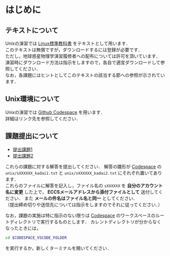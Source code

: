 # はじめに

## テキストについて
Unixの演習では [Linux標準教科書](https://linuc.org/textbooks/linux/) をテキストとして用います．  
このテキストは無償ですが，ダウンロードするには登録が必要です．  
ただし，地球惑星物理学演習履修者への配布については許可を頂いています．
演習時にダウンロード方法は指示をしますので，各自で適宜ダウンロードして参照してください．  
なお，各課題にはヒントとしてこのテキストの該当する節への参照が示されています．

## Unix環境について
Unixの演習では [Github Codespace](https://github.com/chibutsu-utokyo/ubuntu-22.04) を用います．  
詳細はリンク先を参照してください．

## 課題提出について
- [提出課題1](kadai1.md)
- [提出課題2](kadai2.md)

これらの課題に対する解答を提出してください． 解答の雛形が
[Codespace](https://github.com/chibutsu-utokyo/ubuntu-22.04) 
の `unix/sXXXXXX_kadai1.txt` と `unix/sXXXXXX_kadai2.txt` にそれぞれ置いてあります．  
これらのファイルに解答を記入し，ファイル名の `sXXXXXX` を **自分のアカウント名に変更** した上で，
**ECCSメールアドレスから添付ファイルとして** 送付してください．
また **メールの件名はファイル名と同一** としてください．  
（提出締め切りや送信先については指示をしますのでそれに従ってください．）

なお，課題の実施は特に指示のない限りは 
[Codespace](https://github.com/chibutsu-utokyo/ubuntu-22.04) 
のワークスペースのルートディレクトリで実行するものとします．
カレントディレクトリが分からなくなったときには，
```bash
cd $CODESPACE_VSCODE_FOLDER
```
を実行するか，新しくターミナルを開いてください．
